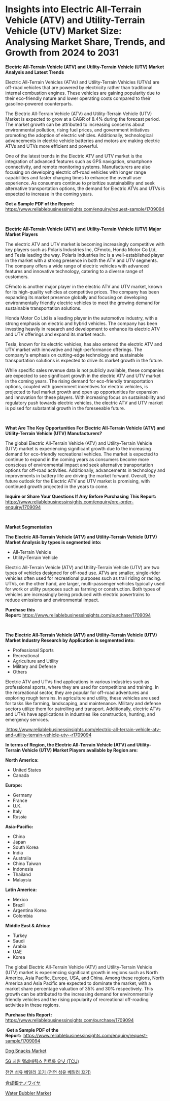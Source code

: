 <p><h1>Insights into Electric All-Terrain Vehicle (ATV) and Utility-Terrain Vehicle (UTV) Market Size: Analysing Market Share, Trends, and Growth from 2024 to 2031</h1></p><p><strong>Electric All-Terrain Vehicle (ATV) and Utility-Terrain Vehicle (UTV) Market Analysis and Latest Trends</strong></p>
<p><p>Electric All-Terrain Vehicles (ATVs) and Utility-Terrain Vehicles (UTVs) are off-road vehicles that are powered by electricity rather than traditional internal combustion engines. These vehicles are gaining popularity due to their eco-friendly nature and lower operating costs compared to their gasoline-powered counterparts.</p><p>The Electric All-Terrain Vehicle (ATV) and Utility-Terrain Vehicle (UTV) Market is expected to grow at a CAGR of 8.4% during the forecast period. The market growth can be attributed to increasing concerns about environmental pollution, rising fuel prices, and government initiatives promoting the adoption of electric vehicles. Additionally, technological advancements in electric vehicle batteries and motors are making electric ATVs and UTVs more efficient and powerful.</p><p>One of the latest trends in the Electric ATV and UTV market is the integration of advanced features such as GPS navigation, smartphone connectivity, and remote monitoring systems. Manufacturers are also focusing on developing electric off-road vehicles with longer range capabilities and faster charging times to enhance the overall user experience. As consumers continue to prioritize sustainability and seek alternative transportation options, the demand for Electric ATVs and UTVs is expected to increase in the coming years.</p></p>
<p><strong>Get a Sample PDF of the Report:&nbsp;</strong> <a href="https://www.reliablebusinessinsights.com/enquiry/request-sample/1709094">https://www.reliablebusinessinsights.com/enquiry/request-sample/1709094</a></p>
<p>&nbsp;</p>
<p><strong>Electric All-Terrain Vehicle (ATV) and Utility-Terrain Vehicle (UTV) Major Market Players</strong></p>
<p><p>The electric ATV and UTV market is becoming increasingly competitive with key players such as Polaris Industries Inc, CFmoto, Honda Motor Co Ltd, and Tesla leading the way. Polaris Industries Inc is a well-established player in the market with a strong presence in both the ATV and UTV segments. The company offers a wide range of electric vehicles with advanced features and innovative technology, catering to a diverse range of customers.</p><p>CFmoto is another major player in the electric ATV and UTV market, known for its high-quality vehicles at competitive prices. The company has been expanding its market presence globally and focusing on developing environmentally friendly electric vehicles to meet the growing demand for sustainable transportation solutions.</p><p>Honda Motor Co Ltd is a leading player in the automotive industry, with a strong emphasis on electric and hybrid vehicles. The company has been investing heavily in research and development to enhance its electric ATV and UTV offerings and expand its market reach.</p><p>Tesla, known for its electric vehicles, has also entered the electric ATV and UTV market with innovative and high-performance offerings. The company's emphasis on cutting-edge technology and sustainable transportation solutions is expected to drive its market growth in the future.</p><p>While specific sales revenue data is not publicly available, these companies are expected to see significant growth in the electric ATV and UTV market in the coming years. The rising demand for eco-friendly transportation options, coupled with government incentives for electric vehicles, is projected to fuel market growth and open up opportunities for expansion and innovation for these players. With increasing focus on sustainability and regulatory push towards electric vehicles, the electric ATV and UTV market is poised for substantial growth in the foreseeable future.</p></p>
<p>&nbsp;</p>
<p><strong>What Are The Key Opportunities For Electric All-Terrain Vehicle (ATV) and Utility-Terrain Vehicle (UTV) Manufacturers?</strong></p>
<p><p>The global Electric All-Terrain Vehicle (ATV) and Utility-Terrain Vehicle (UTV) market is experiencing significant growth due to the increasing demand for eco-friendly recreational vehicles. The market is expected to continue to expand in the coming years as consumers become more conscious of environmental impact and seek alternative transportation options for off-road activities. Additionally, advancements in technology and improvements in battery life are driving the market forward. Overall, the future outlook for the Electric ATV and UTV market is promising, with continued growth projected in the years to come.</p></p>
<p><strong>Inquire or Share Your Questions If Any Before Purchasing This Report:</strong> <a href="https://www.reliablebusinessinsights.com/enquiry/pre-order-enquiry/1709094">https://www.reliablebusinessinsights.com/enquiry/pre-order-enquiry/1709094</a></p>
<p>&nbsp;</p>
<p><strong>Market Segmentation</strong></p>
<p><strong>The Electric All-Terrain Vehicle (ATV) and Utility-Terrain Vehicle (UTV) Market Analysis by types is segmented into:</strong></p>
<p><ul><li>All-Terrain Vehicle</li><li>Utility-Terrain Vehicle</li></ul></p>
<p><p>Electric All-Terrain Vehicle (ATV) and Utility-Terrain Vehicle (UTV) are two types of vehicles designed for off-road use. ATVs are smaller, single-rider vehicles often used for recreational purposes such as trail riding or racing. UTVs, on the other hand, are larger, multi-passenger vehicles typically used for work or utility purposes such as farming or construction. Both types of vehicles are increasingly being produced with electric powertrains to reduce emissions and environmental impact.</p></p>
<p><strong>Purchase this Report:&nbsp;</strong><a href="https://www.reliablebusinessinsights.com/purchase/1709094">https://www.reliablebusinessinsights.com/purchase/1709094</a></p>
<p>&nbsp;</p>
<p><strong>The Electric All-Terrain Vehicle (ATV) and Utility-Terrain Vehicle (UTV) Market Industry Research by Application is segmented into:</strong></p>
<p><ul><li>Professional Sports</li><li>Recreational</li><li>Agriculture and Utility</li><li>Military and Defense</li><li>Others</li></ul></p>
<p><p>Electric ATV and UTVs find applications in various industries such as professional sports, where they are used for competitions and training. In the recreational sector, they are popular for off-road adventures and exploring rough terrains. In agriculture and utility, these vehicles are used for tasks like farming, landscaping, and maintenance. Military and defense sectors utilize them for patrolling and transport. Additionally, electric ATVs and UTVs have applications in industries like construction, hunting, and emergency services.</p></p>
<p><a href="https://www.reliablebusinessinsights.com/electric-all-terrain-vehicle-atv-and-utility-terrain-vehicle-utv--r1709094">&nbsp;https://www.reliablebusinessinsights.com/electric-all-terrain-vehicle-atv-and-utility-terrain-vehicle-utv--r1709094</a></p>
<p><strong>In terms of Region, the Electric All-Terrain Vehicle (ATV) and Utility-Terrain Vehicle (UTV) Market Players available by Region are:</strong></p>
<p>
    <p> <strong> North America: </strong>
        <ul>
            <li>United States</li>
            <li>Canada</li>
        </ul>
        </p> 
    <p> <strong> Europe: </strong>
        <ul>
            <li>Germany</li>
            <li>France</li>
            <li>U.K.</li>
            <li>Italy</li>
            <li>Russia</li>
        </ul>
        </p> 
    <p> <strong> Asia-Pacific: </strong>
        <ul>
            <li>China</li>
            <li>Japan</li>
            <li>South Korea</li>
            <li>India</li>
            <li>Australia</li>
            <li>China Taiwan</li>
            <li>Indonesia</li>
            <li>Thailand</li>
            <li>Malaysia</li>
        </ul>
        </p> 
    <p> <strong> Latin America: </strong>
        <ul>
            <li>Mexico</li>
            <li>Brazil</li>
            <li>Argentina Korea</li>
            <li>Colombia</li>
        </ul>
        </p> 
    <p> <strong> Middle East & Africa: </strong>
        <ul>
            <li>Turkey</li>
            <li>Saudi</li>
            <li>Arabia</li>
            <li>UAE</li>
            <li>Korea</li>
        </ul>
    </p>
    </p>
<p><p>The global Electric All-Terrain Vehicle (ATV) and Utility-Terrain Vehicle (UTV) market is experiencing significant growth in regions such as North America, Asia Pacific, Europe, USA, and China. Among these regions, North America and Asia Pacific are expected to dominate the market, with a market share percentage valuation of 35% and 30% respectively. This growth can be attributed to the increasing demand for environmentally friendly vehicles and the rising popularity of recreational off-roading activities in these regions.</p></p>
<p><strong>Purchase this Report: </strong><a href="https://www.reliablebusinessinsights.com/purchase/1709094">https://www.reliablebusinessinsights.com/purchase/1709094</a></p>
<p>&nbsp;<strong>Get a Sample PDF of the Report:&nbsp;&nbsp;</strong><a href="https://www.reliablebusinessinsights.com/enquiry/request-sample/1709094">https://www.reliablebusinessinsights.com/enquiry/request-sample/1709094</a></p>
<p><strong></strong></p>
<p><p><a href="https://issuu.com/reportprime-2/docs/dog-snacks-market-size-2030.pptx">Dog Snacks Market</a></p><p><a href="https://medium.com/@angelardelean202220221/2024%EB%85%84%EB%B6%80%ED%84%B0-2031%EB%85%84%EA%B9%8C%EC%A7%80-%EA%B8%B0%EA%B0%84%EC%97%90-%EB%8C%80%ED%95%9C-5%EC%84%B8%EB%8C%80-%EC%A7%80%EC%9B%90-%ED%85%94%EB%A0%88%EB%A7%A4%ED%8B%B1%EC%8A%A4-%EC%A0%9C%EC%96%B4-%EC%9E%A5%EC%B9%98-tcu-%EC%8B%9C%EC%9E%A5-%EB%B6%84%EC%84%9D-%EB%B0%8F-%EA%B7%9C%EB%AA%A8-%EC%98%88%EC%B8%A1-fc57c1fb6ad4">5G 지원 텔레매틱스 컨트롤 유닛 (TCU)</a></p><p><a href="https://github.com/risastia4/Market-Research-Report-List-1/blob/main/9525699112015.md">천연 섬유 베일러 꼬기 (천연 섬유 베일러 꼬기)</a></p><p><a href="https://medium.com/@lewisbechtelar1964/%E5%90%88%E6%88%90%E9%8A%80%E3%83%8A%E3%83%8E%E3%83%AF%E3%82%A4%E3%83%A4%E3%83%BC%E5%B8%82%E5%A0%B4%E8%A6%8F%E6%A8%A1-cagr-%E3%83%88%E3%83%AC%E3%83%B3%E3%83%89-2024-2030-082928e2b55d">合成銀ナノワイヤ</a></p><p><a href="https://github.com/RickHolmes3/Market-Research-Report-List-5/blob/main/water-bubbler-market.md">Water Bubbler Market</a></p></p>